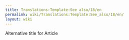 ```yaml
---
title: Translations:Template:See also/18/en
permalink: wiki/Translations:Template:See_also/18/en/
layout: wiki
---
```


Alternative title for Article
